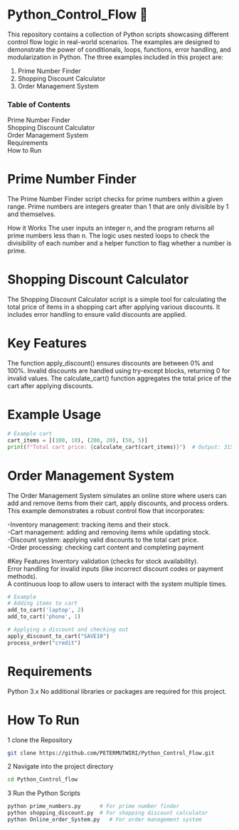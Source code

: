 # Python_Control_Flow :rocket:
This repository contains a collection of Python scripts showcasing different control flow logic in real-world scenarios. The examples are designed to demonstrate the power of conditionals, loops, functions, error handling, and modularization in Python. The three examples included in this project are:

1. Prime Number Finder
2. Shopping Discount Calculator
3. Order Management System

### Table of Contents
Prime Number Finder<br>
Shopping Discount Calculator<br>
Order Management System<br>
Requirements<br>
How to Run


# Prime Number Finder
The Prime Number Finder script checks for prime numbers within a given range. Prime numbers are integers greater than 1 that are only divisible by 1 and themselves.

How it Works
The user inputs an integer n, and the program returns all prime numbers less than n.
The logic uses nested loops to check the divisibility of each number and a helper function to flag whether a number is prime.

# Shopping Discount Calculator
The Shopping Discount Calculator script is a simple tool for calculating the total price of items in a shopping cart after applying various discounts. It includes error handling to ensure valid discounts are applied.

# Key Features
The function apply_discount() ensures discounts are between 0% and 100%.
Invalid discounts are handled using try-except blocks, returning 0 for invalid values.
The calculate_cart() function aggregates the total price of the cart after applying discounts.

# Example Usage

```python
# Example cart
cart_items = [(100, 10), (200, 20), (50, 5)]
print(f"Total cart price: {calculate_cart(cart_items)}")  # Output: 315.0
```


# Order Management System
The Order Management System simulates an online store where users can add and remove items from their cart, apply discounts, and process orders. This example demonstrates a robust control flow that incorporates:

-Inventory management: tracking items and their stock.<br>
-Cart management: adding and removing items while updating stock.<br>
-Discount system: applying valid discounts to the total cart price.<br>
-Order processing: checking cart content and completing payment

#Key Features
Inventory validation (checks for stock availability).<br>
Error handling for invalid inputs (like incorrect discount codes or payment methods).<br>
A continuous loop to allow users to interact with the system multiple times.

```python
# Example
# Adding items to cart
add_to_cart('laptop', 2)
add_to_cart('phone', 1)

# Applying a discount and checking out
apply_discount_to_cart("SAVE10")
process_order("credit")
```
# Requirements
Python 3.x
No additional libraries or packages are required for this project.

# How To Run
1 clone the Repository
```bash
git clone https://github.com/PETERMUTWIRI/Python_Control_Flow.git
```
2 Navigate into the project directory
``` bash
cd Python_Control_flow
```
3 Run the Python Scripts
```bash
python prime_numbers.py      # For prime number finder
python shopping_discount.py  # For shopping discount calculator
python Online_order_System.py   # For order management system
```
